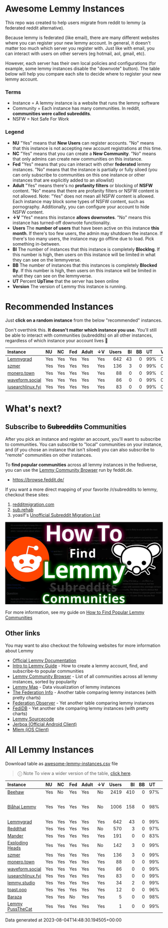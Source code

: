 
# Awesome Lemmy Instances

This repo was created to help users migrate from reddit to lemmy (a federated reddit alternative).

Because lemmy is federated (like email), there are many different websites where you can register your new lemmy account. In general, it doesn't matter too much which server you register with. Just like with email, you can interact with users on other servers (eg hotmail, aol, gmail, etc).

However, each server has their own local policies and configurations (for example, some lemmy instances disable the "downvote" button). The table below will help you compare each site to decide where to register your new lemmy account.

### Terms

 * Instance = A lemmy instance is a website that runs the lemmy software
 * Community = Each instance has many communities. In reddit, **communities were called subreddits**.
 * NSFW = Not Safe For Work

### Legend

 * **NU** "Yes" means that **New Users** can register accounts. "No" means that this instance is not accepting new account registrations at this time.
 * **NC** "Yes" means that you can create a **New Community**. "No" means that only admins can create new communities on this instance.
 * **Fed** "Yes" means that you can interact with other **federated** lemmy instances. "No" means that the instance is partially or fully siloed (you can only subscribe to communities on this one instance or other instances that are explicitly added to an allowlist)
 * **Adult** "Yes" means there's no **profanity filters** or blocking of **NSFW** content. "No" means that there are profanity filters or NSFW content is not allowed. Note: "Yes" does not mean all NSFW content is allowed. Each instance may block some types of NSFW content, such as pornography. Additionally, you can configure your account to hide NSFW content. 
 * **↓V** "Yes" means this instance **allows downvotes**. "No" means this instance has turned-off downvote functionality.
 * **Users** The **number of users** that have been active on this instance **this month**. If there's too few users, the admin may shutdown the instance. If there's too many users, the instance may go offline due to load. Pick something in-between.
 * **BI** The number of instances that this instance is completely **BlockIng**. If this number is high, then users on this instance will be limited in what they can see on the lemmyverse.
 * **BB** The number of instances that this instances is completely **Blocked By**. If this number is high, then users on this instance will be limited in what they can see on the lemmyverse.
 * **UT** Percent **UpTime** that the server has been online
 * **Version** The version of Lemmy this instance is running.

# Recommended Instances

Just **click on a random instance** from the below "recommended" instances.

Don't overthink this. **It doesn't matter which instance you use.** You'll still be able to interact with communities (subreddits) on all other instances, regardless of which instance your account lives 🙂

| Instance                                       | NU   | NC   | Fed   | Adult   | ↓V   |   Users |   BI |   BB | UT   | Version   |
|:-----------------------------------------------|:-----|:-----|:------|:--------|:-----|--------:|-----:|-----:|:-----|:----------|
| [Lemmygrad](https://lemmygrad.ml)              | Yes  | Yes  | Yes   | Yes     | Yes  |     642 |   43 |    0 | 99%  | 0.18.3    |
| [szmer](https://szmer.info)                    | Yes  | Yes  | Yes   | Yes     | Yes  |     136 |    3 |    0 | 99%  | 0.18.1    |
| [monero.town](https://monero.town)             | Yes  | Yes  | Yes   | Yes     | Yes  |      88 |    0 |    0 | 99%  | 0.18.1    |
| [waveform.social](https://waveform.social)     | Yes  | Yes  | Yes   | Yes     | Yes  |      86 |    0 |    0 | 99%  | 0.18.1    |
| [iusearchlinux.fyi](https://iusearchlinux.fyi) | Yes  | Yes  | Yes   | Yes     | Yes  |      83 |    0 |    0 | 99%  | 0.18.3    |

# What's next?

## Subscribe to ~~Subreddits~~ Communities

After you pick an instance and register an account, you'll want to subscribe to communities. You can subscribe to "local" communities on your instance, and (if you chose an instance that isn't siloed) you can also subscribe to "remote" communities on other instances.

To **find popular communities** across all lemmy instances in the fediverse, you can use the [Lemmy Community Browser](https://browse.feddit.de/) run by feddit.de.

 * https://browse.feddit.de/

If you want a more direct mapping of your favorite /r/subreddits to lemmy, checkout these sites:

1. [redditmigration.com](https://redditmigration.com/)
1. [sub.rehab](https://sub.rehab/?visibleServices=lemmy)
1. yoasif's [Unofficial Subreddit Migration List](https://www.quippd.com/writing/2023/06/15/unofficial-subreddit-migration-list-lemmy-kbin-etc.html)


<a href="https://tech.michaelaltfield.net/2023/06/11/lemmy-migration-find-subreddits-communities/"><img src="lemmy-migration-find-subreddits-communities.jpg" alt="How To Find Lemmy Communities" /></a>

For more information, see my guide on [How to Find Popular Lemmy Communities](https://tech.michaelaltfield.net/2023/06/11/lemmy-migration-find-subreddits-communities/)

## Other links

You may want to also checkout the following websites for more information about Lemmy

 * [Official Lemmy Documentation](https://join-lemmy.org/docs/en/index.html)
 * [Intro to Lemmy Guide](https://tech.michaelaltfield.net/2023/06/11/lemmy-migration-find-subreddits-communities/) - How to create a lemmy account, find, and subscribe-to popular communities
 * [Lemmy Community Browser](https://browse.feddit.de/) - List of all communities across all lemmy instances, sorted by popularity
 * [Lemmy Map](https://lemmymap.feddit.de) - Data visualization of lemmy instances
 * [The Federation Info](https://the-federation.info/platform/73) - Another table comparing lemmy instances (with pretty charts)
 * [Federation Observer](https://lemmy.fediverse.observer/list) - Yet another table comparing lemmy instances
 * [FediDB](https://fedidb.org/software/lemmy) - Yet another site comparing lemmy instances (with pretty charts)
 * [Lemmy Sourcecode](https://github.com/LemmyNet/lemmy)
 * [Jerboa (Official Android Client)](https://f-droid.org/packages/com.jerboa/)
 * [Mlem (iOS Client)](https://testflight.apple.com/join/xQfmkJhc)


# All Lemmy Instances

Download table as <a href="https://raw.githubusercontent.com/maltfield/awesome-lemmy-instances/main/awesome-lemmy-instances.csv" target="_blank" download>awesome-lemmy-instances.csv</a> file

> ⓘ Note To view a wider version of the table, [click here](README.md).

| Instance                                          | NU   | NC   | Fed   | Adult   | ↓V   |   Users |   BI |   BB | UT   | Version                        |
|:--------------------------------------------------|:-----|:-----|:------|:--------|:-----|--------:|-----:|-----:|:-----|:-------------------------------|
| [Beehaw](https://beehaw.org)                      | Yes  | No   | Yes   | Yes     | No   |    2419 |  410 |    0 | 97%  | 0.18.2                         |
| [Blåhaj Lemmy](https://lemmy.blahaj.zone)         | Yes  | Yes  | Yes   | Yes     | No   |    1006 |  158 |    0 | 98%  | 0.18.2-rc.2-50-g08455003c-kt.2 |
| [Lemmygrad](https://lemmygrad.ml)                 | Yes  | Yes  | Yes   | Yes     | Yes  |     642 |   43 |    0 | 99%  | 0.18.3                         |
| [Reddthat](https://reddthat.com)                  | Yes  | Yes  | Yes   | Yes     | No   |     570 |    3 |    0 | 97%  | 0.18.2                         |
| [Mander](https://mander.xyz)                      | Yes  | Yes  | Yes   | Yes     | Yes  |     191 |    0 |    0 | 83%  | 0.18.3                         |
| [Exploding Heads](https://exploding-heads.com)    | Yes  | Yes  | Yes   | Yes     | No   |     142 |    3 |    0 | 99%  | 0.18.3                         |
| [szmer](https://szmer.info)                       | Yes  | Yes  | Yes   | Yes     | Yes  |     136 |    3 |    0 | 99%  | 0.18.1                         |
| [monero.town](https://monero.town)                | Yes  | Yes  | Yes   | Yes     | Yes  |      88 |    0 |    0 | 99%  | 0.18.1                         |
| [waveform.social](https://waveform.social)        | Yes  | Yes  | Yes   | Yes     | Yes  |      86 |    0 |    0 | 99%  | 0.18.1                         |
| [iusearchlinux.fyi](https://iusearchlinux.fyi)    | Yes  | Yes  | Yes   | Yes     | Yes  |      83 |    0 |    0 | 99%  | 0.18.3                         |
| [lemmy.studio](https://lemmy.studio)              | Yes  | Yes  | Yes   | Yes     | Yes  |      34 |    2 |    0 | 99%  | 0.18.3                         |
| [toast.ooo](https://toast.ooo)                    | Yes  | Yes  | Yes   | Yes     | Yes  |      12 |    0 |    0 | 96%  | 0.18.3                         |
| [Baraza](https://baraza.africa)                   | Yes  | Yes  | No    | Yes     | Yes  |       5 |    0 |    0 | 98%  | 0.18.2                         |
| [Lemmy  PussTheCat](https://lemmy.pussthecat.org) | Yes  | Yes  | Yes   | Yes     | Yes  |       1 |    0 |    0 | 99%  | 0.18.3                         |

Data generated at 2023-08-04T14:48:30.194505+00:00
